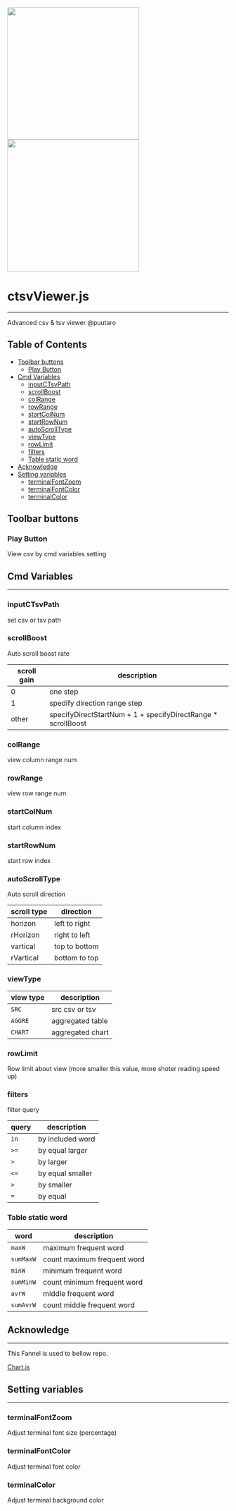 
<div><img src="https://github.com/puutaro/ctsvViewer/assets/55217593/23cfa534-4d58-46d8-b3fd-70aad9320702" width="300">  </div>
  
<div><img src="https://github.com/puutaro/selectTyper/assets/55217593/555e8f5f-656a-4faf-bb76-f663c01cfe47" width="300"></div> 


# ctsvViewer.js
----------------

Advanced csv & tsv viewer @puutaro

Table of Contents
-------
<!-- vim-markdown-toc GFM --> 
* [Toolbar buttons](#toolbar-buttons)
	* [Play Button](#play-button)
* [Cmd Variables](#cmd-variables)
	* [inputCTsvPath](#inputctsvpath)
	* [scrollBoost](#scrollboost)
	* [colRange](#colrange)
	* [rowRange](#rowrange)
	* [startColNum](#startcolnum)
	* [startRowNum](#startrownum)
	* [autoScrollType](#autoscrolltype)
	* [viewType](#viewtype)
	* [rowLimit](#rowlimit)
	* [filters](#filters)
	* [Table static word](#table-static-word)
* [Acknowledge](#acknowledge)
* [Setting variables](#setting-variables)
	* [terminalFontZoom](#terminalfontzoom)
	* [terminalFontColor](#terminalfontcolor)
	* [terminalColor](#playmode)

## Toolbar buttons

### Play Button

View csv by cmd variables setting

## Cmd Variables
--------

### inputCTsvPath 
set csv or tsv path
### scrollBoost 
Auto scroll boost rate

| scroll gain | description |
| ------ | ------ |
| 0 | one step |
| 1 | spedify direction range step |
| other | specifyDirectStartNum + 1 + specifyDirectRange * scrollBoost |

### colRange 
view column range num

### rowRange
view row range num

### startColNum 
start column index

### startRowNum 
start row index

### autoScrollType
Auto scroll direction

| scroll type | direction |
| ------ | ------ |
| horizon | left to right |
| rHorizon | right to left |
| vartical | top to bottom |
| rVartical | bottom to top |

### viewType 

| view type | description |
| ------ | ------ |
| `SRC` | src csv or tsv |
| `AGGRE` | aggregated table |
| `CHART` | aggregated chart |

### rowLimit 

Row limit about view 
(more smaller this value, more shoter reading speed up)

### filters
filter query

| query | description |
| ------ | ------ |
| `in` | by included word |
| `>=` | by equal larger |
| `>` | by larger |
| `<=` | by equal smaller |
| `>` | by smaller |
| `=` | by equal |

### Table static word

| word | description |
| ------ | ------ |
| `maxW` | maximum frequent word
| `sumMaxW` | count maximum frequent word
| `minW` | minimum frequent word
| `sumMinW` | count minimum frequent word
| `avrW` | middle frequent word
| `sumAvrW` | count middle frequent word


## Acknowledge
----------

This Fannel is used to bellow repo.

[Chart.js](https://github.com/chartjs/Chart.js)

## Setting variables
---------

### terminalFontZoom
Adjust terminal font size (percentage)

### terminalFontColor
Adjust terminal font color

### terminalColor
Adjust terminal background color
